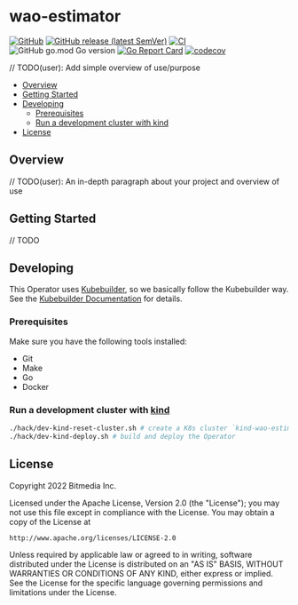 # wao-estimator

[![GitHub](https://img.shields.io/github/license/Nedopro2022/wao-estimator)](https://github.com/Nedopro2022/wao-estimator/blob/main/LICENSE)
[![GitHub release (latest SemVer)](https://img.shields.io/github/v/release/Nedopro2022/wao-estimator)](https://github.com/Nedopro2022/wao-estimator/releases/latest)
[![CI](https://github.com/Nedopro2022/wao-estimator/actions/workflows/ci.yaml/badge.svg)](https://github.com/Nedopro2022/wao-estimator/actions/workflows/ci.yaml)
![GitHub go.mod Go version](https://img.shields.io/github/go-mod/go-version/Nedopro2022/wao-estimator)
[![Go Report Card](https://goreportcard.com/badge/github.com/Nedopro2022/wao-estimator)](https://goreportcard.com/report/github.com/Nedopro2022/wao-estimator)
[![codecov](https://codecov.io/gh/Nedopro2022/wao-estimator/branch/main/graph/badge.svg)](https://codecov.io/gh/Nedopro2022/wao-estimator)


// TODO(user): Add simple overview of use/purpose

<!-- START doctoc generated TOC please keep comment here to allow auto update -->
<!-- DON'T EDIT THIS SECTION, INSTEAD RE-RUN doctoc TO UPDATE -->

- [Overview](#overview)
- [Getting Started](#getting-started)
- [Developing](#developing)
  - [Prerequisites](#prerequisites)
  - [Run a development cluster with kind](#run-a-development-cluster-with-kind)
- [License](#license)

<!-- END doctoc generated TOC please keep comment here to allow auto update -->

## Overview
// TODO(user): An in-depth paragraph about your project and overview of use

## Getting Started
// TODO

## Developing

This Operator uses [Kubebuilder](https://github.com/kubernetes-sigs/kubebuilder), so we basically follow the Kubebuilder way. See the [Kubebuilder Documentation](https://book.kubebuilder.io/introduction.html) for details.

### Prerequisites

Make sure you have the following tools installed:

- Git
- Make
- Go
- Docker


### Run a development cluster with [kind](https://kind.sigs.k8s.io/)

```sh
./hack/dev-kind-reset-cluster.sh # create a K8s cluster `kind-wao-estimator`
./hack/dev-kind-deploy.sh # build and deploy the Operator
```

## License

Copyright 2022 Bitmedia Inc.

Licensed under the Apache License, Version 2.0 (the "License");
you may not use this file except in compliance with the License.
You may obtain a copy of the License at

    http://www.apache.org/licenses/LICENSE-2.0

Unless required by applicable law or agreed to in writing, software
distributed under the License is distributed on an "AS IS" BASIS,
WITHOUT WARRANTIES OR CONDITIONS OF ANY KIND, either express or implied.
See the License for the specific language governing permissions and
limitations under the License.
